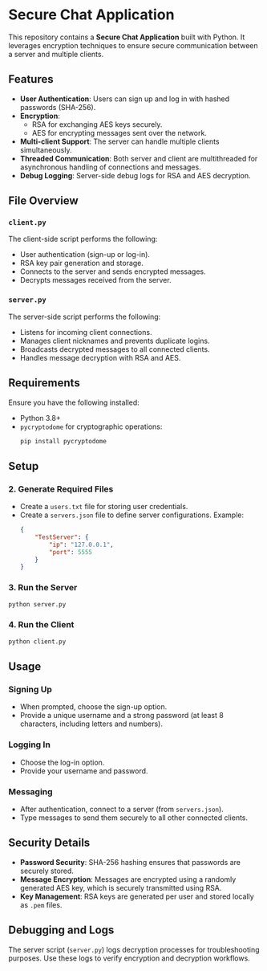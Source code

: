 # Secure Chat Application

This repository contains a **Secure Chat Application** built with Python. It leverages encryption techniques to ensure secure communication between a server and multiple clients.

## Features

- **User Authentication**: Users can sign up and log in with hashed passwords (SHA-256).
- **Encryption**:
  - RSA for exchanging AES keys securely.
  - AES for encrypting messages sent over the network.
- **Multi-client Support**: The server can handle multiple clients simultaneously.
- **Threaded Communication**: Both server and client are multithreaded for asynchronous handling of connections and messages.
- **Debug Logging**: Server-side debug logs for RSA and AES decryption.

## File Overview

### `client.py`

The client-side script performs the following:
- User authentication (sign-up or log-in).
- RSA key pair generation and storage.
- Connects to the server and sends encrypted messages.
- Decrypts messages received from the server.

### `server.py`

The server-side script performs the following:
- Listens for incoming client connections.
- Manages client nicknames and prevents duplicate logins.
- Broadcasts decrypted messages to all connected clients.
- Handles message decryption with RSA and AES.

## Requirements

Ensure you have the following installed:

- Python 3.8+
- `pycryptodome` for cryptographic operations:
  ```bash
  pip install pycryptodome
  ```

## Setup

### 2. Generate Required Files
- Create a `users.txt` file for storing user credentials.
- Create a `servers.json` file to define server configurations. Example:
  ```json
  {
      "TestServer": {
          "ip": "127.0.0.1",
          "port": 5555
      }
  }
  ```

### 3. Run the Server
```bash
python server.py
```

### 4. Run the Client
```bash
python client.py
```

## Usage

### Signing Up
- When prompted, choose the sign-up option.
- Provide a unique username and a strong password (at least 8 characters, including letters and numbers).

### Logging In
- Choose the log-in option.
- Provide your username and password.

### Messaging
- After authentication, connect to a server (from `servers.json`).
- Type messages to send them securely to all other connected clients.

## Security Details

- **Password Security**: SHA-256 hashing ensures that passwords are securely stored.
- **Message Encryption**: Messages are encrypted using a randomly generated AES key, which is securely transmitted using RSA.
- **Key Management**: RSA keys are generated per user and stored locally as `.pem` files.

## Debugging and Logs
The server script (`server.py`) logs decryption processes for troubleshooting purposes. Use these logs to verify encryption and decryption workflows.
